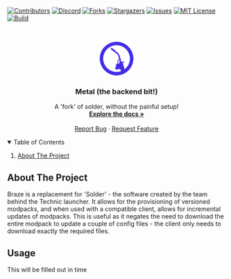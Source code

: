[![Contributors][contributors-shield]][contributors-url]
[![Discord][discord-shield]][discord-url]
[![Forks][forks-shield]][forks-url]
[![Stargazers][stars-shield]][stars-url]
[![Issues][issues-shield]][issues-url]
[![MIT License][license-shield]][license-url]
[![Build][build-shield]][build-url]

<br />
<p align="center">
  <a href="https://github.com/BrazeDev/Metal">
    <img src="docs/logo.png" alt="Logo" width="80" height="80">
  </a>

  <h3 align="center">Metal (the backend bit!)</h3>

  <p align="center">
    A 'fork' of solder, without the painful setup!
    <br />
    <a href="https://github.com/BrazeDev/Metal/wiki"><strong>Explore the docs »</strong></a>
    <br />
    <br />
    <a href="https://github.com/BrazeDev/Metal/issues">Report Bug</a>
    ·
    <a href="https://github.com/BrazeDev/Metal/issues">Request Feature</a>
  </p>
</p>

<details open="open">
  <summary>Table of Contents</summary>
  <ol>
    <li>
      <a href="#about-the-project">About The Project</a>
    </li>
  </ol>
</details>

## About The Project

Braze is a replacement for 'Solder' - the software created by the team behind the Technic launcher. It allows for the provisioning of versioned modpacks, and when used with a compatible client, allows for incremental updates of modpacks. This is useful as it negates the need to download the entire modpack to update a couple of config files - the client only needs to download exactly the required files.

## Usage

This will be filled out in time

[contributors-shield]: https://img.shields.io/github/contributors/BrazeDev/Braze.svg?style=for-the-badge
[contributors-url]: https://github.com/BrazeDev/Braze/graphs/contributors
[forks-shield]: https://img.shields.io/github/forks/BrazeDev/Braze.svg?style=for-the-badge
[forks-url]: https://github.com/BrazeDev/Braze/network/members
[stars-shield]: https://img.shields.io/github/stars/BrazeDev/Braze.svg?style=for-the-badge
[stars-url]: https://github.com/BrazeDev/Braze/stargazers
[issues-shield]: https://img.shields.io/github/issues/BrazeDev/Braze.svg?style=for-the-badge
[issues-url]: https://github.com/BrazeDev/Braze/issues
[license-shield]: https://img.shields.io/github/license/BrazeDev/Braze.svg?style=for-the-badge
[license-url]: https://github.com/BrazeDev/Braze/blob/master/LICENSE
[discord-shield]: https://img.shields.io/discord/810632951993597952?style=for-the-badge
[discord-url]: https://discord.gg/u7wG9ZSNRn
[build-shield]: https://img.shields.io/drone/build/BrazeDev/Braze?server=https%3A%2F%2Fdrone.thatsimplekid.com&style=for-the-badge
[build-url]: https://drone.thatsimplekid.com/BrazeDev/Braze/
[product-screenshot]: meta/screenshot.png
